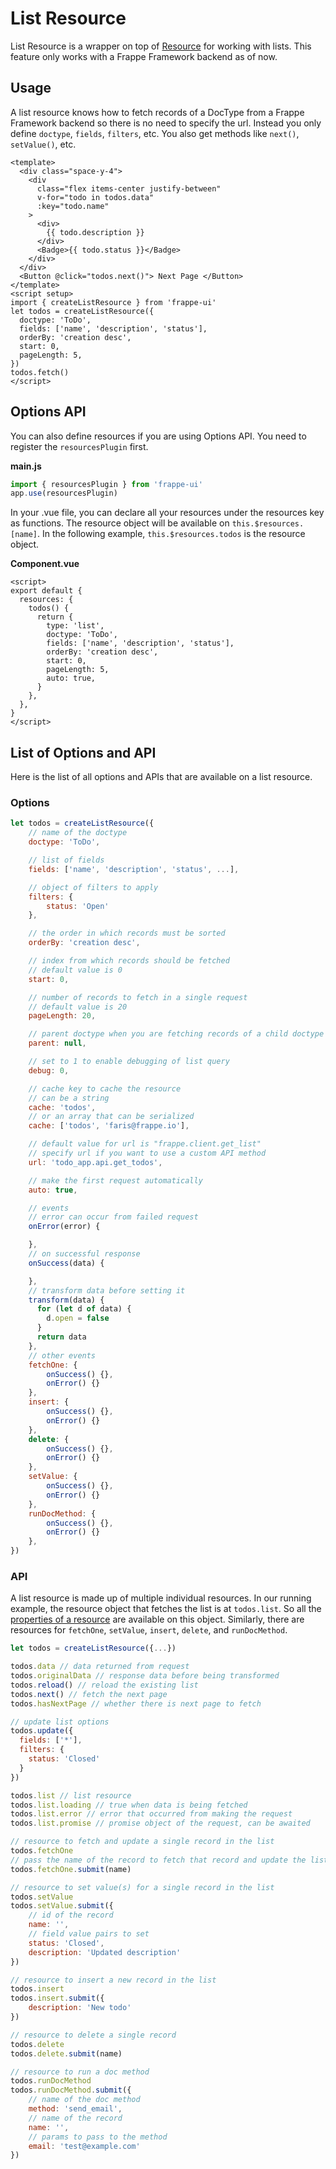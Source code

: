 # List Resource

List Resource is a wrapper on top of [Resource](/resources/resource) for working
with lists. This feature only works with a Frappe Framework backend as of now.

## Usage

A list resource knows how to fetch records of a DocType from a Frappe Framework
backend so there is no need to specify the url. Instead you only define
`doctype`, `fields`, `filters`, etc. You also get methods like `next()`,
`setValue()`, etc.

```vue
<template>
  <div class="space-y-4">
    <div
      class="flex items-center justify-between"
      v-for="todo in todos.data"
      :key="todo.name"
    >
      <div>
        {{ todo.description }}
      </div>
      <Badge>{{ todo.status }}</Badge>
    </div>
  </div>
  <Button @click="todos.next()"> Next Page </Button>
</template>
<script setup>
import { createListResource } from 'frappe-ui'
let todos = createListResource({
  doctype: 'ToDo',
  fields: ['name', 'description', 'status'],
  orderBy: 'creation desc',
  start: 0,
  pageLength: 5,
})
todos.fetch()
</script>
```

## Options API

You can also define resources if you are using Options API. You need to register
the `resourcesPlugin` first.

**main.js**

```js
import { resourcesPlugin } from 'frappe-ui'
app.use(resourcesPlugin)
```

In your .vue file, you can declare all your resources under the resources key as
functions. The resource object will be available on `this.$resources.[name]`. In
the following example, `this.$resources.todos` is the resource object.

**Component.vue**

```vue
<script>
export default {
  resources: {
    todos() {
      return {
        type: 'list',
        doctype: 'ToDo',
        fields: ['name', 'description', 'status'],
        orderBy: 'creation desc',
        start: 0,
        pageLength: 5,
        auto: true,
      }
    },
  },
}
</script>
```

## List of Options and API

Here is the list of all options and APIs that are available on a list resource.

### Options

```js
let todos = createListResource({
    // name of the doctype
    doctype: 'ToDo',

    // list of fields
    fields: ['name', 'description', 'status', ...],

    // object of filters to apply
    filters: {
        status: 'Open'
    },

    // the order in which records must be sorted
    orderBy: 'creation desc',

    // index from which records should be fetched
    // default value is 0
    start: 0,

    // number of records to fetch in a single request
    // default value is 20
    pageLength: 20,

    // parent doctype when you are fetching records of a child doctype
    parent: null,

    // set to 1 to enable debugging of list query
    debug: 0,

    // cache key to cache the resource
    // can be a string
    cache: 'todos',
    // or an array that can be serialized
    cache: ['todos', 'faris@frappe.io'],

    // default value for url is "frappe.client.get_list"
    // specify url if you want to use a custom API method
    url: 'todo_app.api.get_todos',

    // make the first request automatically
    auto: true,

    // events
    // error can occur from failed request
    onError(error) {

    },
    // on successful response
    onSuccess(data) {

    },
    // transform data before setting it
    transform(data) {
      for (let d of data) {
        d.open = false
      }
      return data
    },
    // other events
    fetchOne: {
        onSuccess() {},
        onError() {}
    },
    insert: {
        onSuccess() {},
        onError() {}
    },
    delete: {
        onSuccess() {},
        onError() {}
    },
    setValue: {
        onSuccess() {},
        onError() {}
    },
    runDocMethod: {
        onSuccess() {},
        onError() {}
    },
})
```

### API

A list resource is made up of multiple individual resources. In our running
example, the resource object that fetches the list is at `todos.list`. So all
the [properties of a resource](/resources/resource) are available on this
object. Similarly, there are resources for `fetchOne`, `setValue`, `insert`,
`delete`, and `runDocMethod`.

```js
let todos = createListResource({...})

todos.data // data returned from request
todos.originalData // response data before being transformed
todos.reload() // reload the existing list
todos.next() // fetch the next page
todos.hasNextPage // whether there is next page to fetch

// update list options
todos.update({
  fields: ['*'],
  filters: {
    status: 'Closed'
  }
})

todos.list // list resource
todos.list.loading // true when data is being fetched
todos.list.error // error that occurred from making the request
todos.list.promise // promise object of the request, can be awaited

// resource to fetch and update a single record in the list
todos.fetchOne
// pass the name of the record to fetch that record and update the list
todos.fetchOne.submit(name)

// resource to set value(s) for a single record in the list
todos.setValue
todos.setValue.submit({
    // id of the record
    name: '',
    // field value pairs to set
    status: 'Closed',
    description: 'Updated description'
})

// resource to insert a new record in the list
todos.insert
todos.insert.submit({
    description: 'New todo'
})

// resource to delete a single record
todos.delete
todos.delete.submit(name)

// resource to run a doc method
todos.runDocMethod
todos.runDocMethod.submit({
    // name of the doc method
    method: 'send_email',
    // name of the record
    name: '',
    // params to pass to the method
    email: 'test@example.com'
})
```
